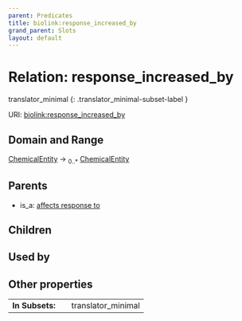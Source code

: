 ```yaml
---
parent: Predicates
title: biolink:response_increased_by
grand_parent: Slots
layout: default
---
```


# Relation: response_increased_by

translator_minimal
{: .translator_minimal-subset-label }




URI: [biolink:response_increased_by](https://w3id.org/biolink/vocab/response_increased_by)

## Domain and Range

[ChemicalEntity](ChemicalEntity.md) ->  <sub>0..*</sub> [ChemicalEntity](ChemicalEntity.md)

## Parents

 *  is_a: [affects response to](affects_response_to.md)

## Children


## Used by


## Other properties

|  |  |  |
| --- | --- | --- |
| **In Subsets:** | | translator_minimal |

